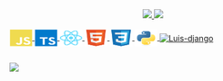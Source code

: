 
<!---
Luisero/Luisero is a ✨ special ✨ repository because its `README.md` (this file) appears on your GitHub profile.
You can click the Preview link to take a look at your changes.
--->

          
<div align="center">
  <a href="https://github.com/luisero">
  <img height="150em" src="https://github-readme-stats.vercel.app/api?username=luisero&show_icons=true&theme=react&include_all_commits=true&count_private=true"/>
  <img height="150em" src="https://github-readme-stats.vercel.app/api/top-langs/?username=luisero&layout=compact&langs_count=7&theme=react"/>
</div>
<div style="display: inline_block"><br>
  <img align="center" alt="Luis-Js" height="30" width="40" src="https://raw.githubusercontent.com/devicons/devicon/master/icons/javascript/javascript-plain.svg">
  <img align="center" alt="Luis-Ts" height="30" width="40" src="https://raw.githubusercontent.com/devicons/devicon/master/icons/typescript/typescript-plain.svg">
  <img align="center" alt="Luis-React" height="30" width="40" src="https://raw.githubusercontent.com/devicons/devicon/master/icons/react/react-original.svg">
  <img align="center" alt="Luis-HTML" height="30" width="40" src="https://raw.githubusercontent.com/devicons/devicon/master/icons/html5/html5-original.svg">
  <img align="center" alt="Luis-CSS" height="30" width="40" src="https://raw.githubusercontent.com/devicons/devicon/master/icons/css3/css3-original.svg">
  <img align="center" alt="Luis-Python" height="30" width="40" src="https://raw.githubusercontent.com/devicons/devicon/master/icons/python/python-original.svg">
  <img align="center" alt="Luis-django" height="30" width="40" src="https://cdn.jsdelivr.net/gh/devicons/devicon/icons/django/django-plain.svg"">
  
      
          
  
</div>
  
  ##
 
<div> 
  
  
 	
  <a href="https://br.linkedin.com/in/luis-henrique-moura-da-silva-12570720a" target="_blank"><img src="https://img.shields.io/badge/-LinkedIn-%230077B5?style=for-the-badge&logo=linkedin&logoColor=white" target="_blank"></a> 
 

 
</div>
